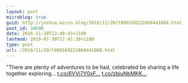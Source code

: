 ```yaml
---
layout: post
microblog: true
guid: http://joshua.micro.blog/2016/11/20/t800169222068441088.html
post_id: 34596
date: 2016-11-20T13:49:43+1100
lastmod: 2019-07-30T17:41:20+1100
type: post
url: /2016/11/20/t800169222068441088.html
---
```

"There are plenty of adventures to be had, celebrated be sharing a life together exploring… [t.co/6VVj7Y0xF...](https://t.co/6VVj7Y0xFL) [t.co/zbiuNbMKK...](https://t.co/zbiuNbMKKY)
